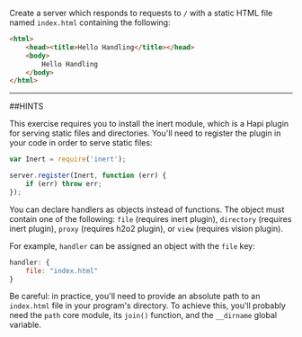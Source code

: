 Create a server which responds to requests to `/` with a static HTML file named
`index.html` containing the following:

```html
<html>
    <head><title>Hello Handling</title></head>
    <body>
        Hello Handling
    </body>
</html>
```

-----------------------------------------------------------------
##HINTS

This exercise requires you to install the inert module, which is a Hapi plugin
for serving static files and directories. You'll need to register the plugin in
your code in order to serve static files:

```js
var Inert = require('inert');

server.register(Inert, function (err) {
    if (err) throw err;
});
```

You can declare handlers as objects instead of functions. The object must
contain one of the following: `file` (requires inert plugin), `directory`
(requires inert plugin), `proxy` (requires h2o2 plugin), or `view` (requires vision plugin).

For example, `handler` can be assigned an object with the `file` key:

```js
handler: {
    file: "index.html"
}
```

Be careful: in practice, you'll need to provide an absolute path to an
`index.html` file in your program's directory. To achieve this, you'll probably
need the `path` core module, its `join()` function, and the `__dirname` global
variable.
